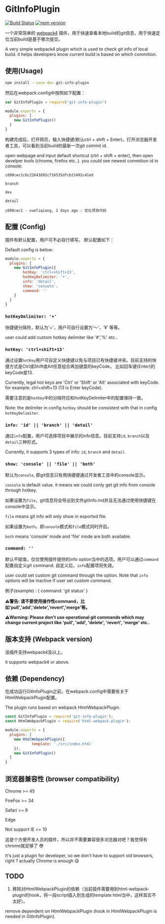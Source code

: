 # GitInfoPlugin

[![Build Status](https://travis-ci.org/xuelq007/GitInfoPlugin.svg?branch=master)](https://travis-ci.org/xuelq007/GitInfoPlugin)
[![npm version](https://badge.fury.io/js/git-info-plugin.svg)](https://badge.fury.io/js/git-info-plugin)

一个非常简单的 [webpack4](https://webpack.js.org/) 插件，用于快速查看本地build的git信息，用于快速定位当前build是基于哪次提交。

A very simple webpack4 plugin which is used to check git info of local build. it helps developers know current build is based on which commition.

## 使用(Usage)

```bash
npm install --save-dev git-info-plugin
```

然后在webpack.config中按照如下配置：

```javascript
var GitInfoPlugin = require('git-info-plugin')

module.exports = {
  plugins: [
    new GitInfoPlugin()
  ]
}
```

构建完成后，打开网页，输入快捷键(默认ctrl + shift + Enter)，打开浏览器开发者工具，可以看到当前build的最新一次git commit id.

open webpage and input default shortcut (ctrl + shift + enter), then open develper tools (chrome, firefox etc..). you could see newest commition id in console: 

```
c698cec1c6c22641692c716535dfcb21492c41ed
```

`branch`

```
dev
```

`detail`

```
c698cec1 - xueliqiang, 2 days ago : 优化项目代码
```


## 配置 (Config)

插件有默认配置，用户可不必自行填写。 默认配置如下：

Default config is below:

```javascript
module.exports = {
  plugins: [
    new GitInfoPlugin({
        hotKey: 'ctrl+shift+13',
        hotKeyDelimiter: '+',
        info: 'detail',
        show: 'console',
        command: ''
    }
  ]
}
```

### `hotKeyDelimiter: '+'`

快捷键分隔符，默认为'+'，用户可自行设置为‘～’，‘¥’ 等等。

user could add custom hotkey delimiter like '#','%' etc..


### `hotKey: 'ctrl+shift+13'`

通过设置`hotKey`用户可自定义快捷键以免与项目已有快捷键冲突。目前支持的快捷方式是Ctrl或Shift或Alt任意组合再加键盘的keyCode，
比如回车键(Enter)的keyCode是13.

Currently, legal hot keys are 'Ctrl' or 'Shift' or 'Alt' associated with keyCode. for example: ctrl+shift+13 (13 is Enter keyCode).


需要注意的是`hotKey`中的分隔符应和hotKeyDelimiter中的配置保持一致。

Note: the delimiter in config `hotKey` should be consistent with that in config `hotKeyDelimiter`.


### `info: 'id' || 'branch' || 'detail'`

通过`info`配置，用户可选择项目中展示的info信息。目前支持`id`, `branch`以及`detail`三种形式。

Currently, it supports 3 types of info: `id`, `branch` and `detail`.


### `show: 'console' || 'file' || 'both'`

默认为`console`, 即git信息只有用快捷键通过开发者工具中的console显示。

`console` is default value. it means we could conly get git info from console through hotkey.

如果设置为`file`，git信息将会导出到文件gitInfo.md并且无法通过使用快捷键在console中显示。

`file` means git info will only show in exported file. 

如果设置为`both`，即`console`模式和`file`模式同时开启。

`both` means 'console' mode and 'file' mode are both available.


### `command: ''`

默认不赋值，仅仅使用插件提供的info option当中的选项。用户可以通过`command`配置自定义git command. 自定义后，`info`配置项将失效。

user could set custom git command through the option. Note that `info` options will be inactive if user set custom command.

例子(example) : { command: 'git status' }

**:warning:警告: 请不要使用操作性command，比如'pull','add','delete','revert','merge'等。**

**:warning:Warning: Please don't use operational git commands which may change current project like 'pull', 'add', 'delete', 'revert', 'merge' etc..**

## 版本支持 (Webpack version)

该插件支持webpack4及以上。

it supports webpack4 or above.


## 依赖 (Dependency)

在成功运行GitInfoPlugin之前，在webpack.config中需要有关于HtmlWebpackPlugin配置。

The plugin runs based on webpack HtmlWebpackPlugin.

```javascript
const GitInfoPlugin = require('git-info-plugin');
const HtmlWebpackPlugin = require('html-webpack-plugin');

module.exports = {
  plugins: [
    new HtmlWebpackPlugin({
            template: './src/index.html'
    }),
    new GitInfoPlugin()
  ]
}
```

## 浏览器兼容性 (browser compatibility)

Chrome >= 45

FireFox >= 34

Safari >= 9

Edge

Not support IE <= 10

这是个方便开发人员的插件，所以并不需要兼容很多浏览器对吧？我觉得有chrome就足够了 :sunglasses:

It's just a plugin for developer, so we don't have to support old browsers, right ? actually Chrome is enough :yum:


## TODO

 1. 移除对HtmlWebpackPlugin的依赖（当前插件需要用到html-webpack-plugin的hook，将一段script插入到生成的template html当中，这样其实不太好）。

   remove dependent on HtmlWebpackPlugin (hook in HtmlWebpackPlugin  is needed in GitInfoPlugin).
